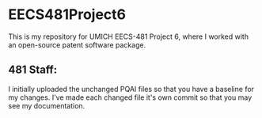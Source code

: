 # EECS481Project6
This is my repository for UMICH EECS-481 Project 6, where I worked with an open-source patent software package.

## 481 Staff:
I initially uploaded the unchanged PQAI files so that you have a baseline for my changes. I've made each changed file it's own commit so that you may see my documentation. 
